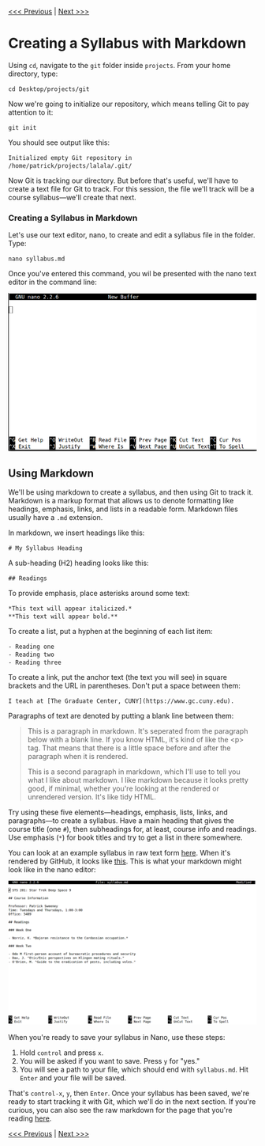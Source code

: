 [<<< Previous](gitconfig.md) | [Next >>>](github.md)

# Creating a Syllabus with Markdown

Using `cd`, navigate to the `git` folder inside `projects`. From your home directory, type:

	cd Desktop/projects/git

Now we're going to initialize our repository, which means telling Git to pay attention to it:

	git init

You should see output like this:

	Initialized empty Git repository in /home/patrick/projects/lalala/.git/
	
Now Git is tracking our directory. But before that's useful, we'll have to create a text file for Git to track. For this session, the file we'll track will be a course syllabus—we'll create that next.

### Creating a Syllabus in Markdown

Let's use our text editor, nano, to create and edit a syllabus file in the folder. Type:

	nano syllabus.md

Once you've entered this command, you wil be presented with the nano text editor in the command line:

![What the Nano text editor looks like when you first open it](nano.png)

## Using Markdown

We'll be using markdown to create a syllabus, and then using Git to track it. Markdown is a markup format that allows us to denote formatting like headings, emphasis, links, and lists in a readable form. Markdown files usually have a `.md` extension.

In markdown, we insert headings like this:

	# My Syllabus Heading
	
A sub-heading (H2) heading looks like this:

	## Readings
	
To provide emphasis, place asterisks around some text:

	*This text will appear italicized.*
	**This text will appear bold.**
	
To create a list, put a hyphen at the beginning of each list item:

	- Reading one
	- Reading two
	- Reading three
	
To create a link, put the anchor text (the text you will see) in square brackets and the URL in parentheses. Don't put a space between them:

	I teach at [The Graduate Center, CUNY](https://www.gc.cuny.edu).
	
Paragraphs of text are denoted by putting a blank line between them:


> This is a paragraph in markdown. It's seperated from the paragraph below with a blank line. If you know HTML, it's kind of like the \<p> tag. That means that there is a little space before and after the paragraph when it is rendered.
> 
> This is a second paragraph in markdown, which I'll use to tell you what I like about markdown. I like markdown because it looks pretty good, if minimal, whether you're looking at the rendered or unrendered version. It's like tidy HTML.


Try using these five elements—headings, emphasis, lists, links, and paragraphs—to create a syllabus. Have a main heading that gives the course title (one `#`), then subheadings for, at least, course info and readings. Use emphasis (`*`) for book titles and try to get a list in there somewhere.

You can look at an example syllabus in raw text form [here](https://raw.githubusercontent.com/DHRI-Curriculum/git/resources/dhri-syllabus.md). When it's rendered by GitHub, it looks like [this](resources/dhri-syllabus.md). This is what your markdown might look like in the nano editor:

![A Star Trek syllabus in Nano](nano-syllabus.png)

When you're ready to save your syllabus in Nano, use these steps:

1. Hold `control` and press `x`.
2. You will be asked if you want to save. Press `y` for "yes."
3. You will see a path to your file, which should end with `syllabus.md`. Hit `Enter` and your file will be saved.

That's `control-x`, `y`, then `Enter`. Once your syllabus has been saved, we're ready to start tracking it with Git, which we'll do in the next section. If you're curious, you can also see the raw markdown for the page that you're reading [here](https://github.com/DHRI-Curriculum/git/sections/markdown.md).


[<<< Previous](gitconfig.md) | [Next >>>](github.md)

